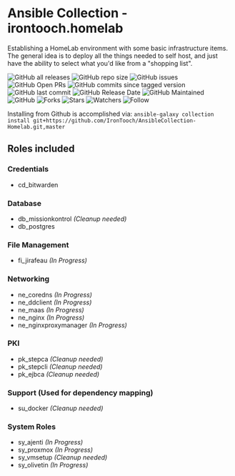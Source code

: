 # Ansible Collection - irontooch.homelab

Establishing a HomeLab environment with some basic infrastructure items. The general idea is to deploy all the things needed to self host, and just have the ability to select what you'd like from a "shopping list".

![GitHub all releases](https://img.shields.io/github/downloads-pre/irontooch/AnsibleCollection-Homelab/total)
![GitHub repo size](https://img.shields.io/github/repo-size/IronTooch/AnsibleCollection-Homelab)
![GitHub issues](https://img.shields.io/github/issues-raw/Irontooch/AnsibleCollection-Homelab)
![GitHub Open PRs](https://badgen.net/github/open-prs/Irontooch/AnsibleCollection-Homelab)
![GitHub commits since tagged version](https://img.shields.io/github/commits-since/IronTooch/AnsibleCollection-Homelab/v0.1.0?label=commits)
![GitHub last commit](https://img.shields.io/github/last-commit/IronTooch/AnsibleCollection-Homelab)
![GitHub Release Date](https://img.shields.io/github/release-date-pre/Irontooch/AnsibleCollection-Homelab)
![GitHub Maintained](https://img.shields.io/maintenance/yes/2022)
![GitHub](https://img.shields.io/github/license/IronTooch/AnsibleCollection-Homelab)
![Forks](https://img.shields.io/github/forks/Irontooch/AnsibleCollection-Homelab.svg)
![Stars](https://img.shields.io/github/stars/Irontooch/AnsibleCollection-Homelab.svg)
![Watchers](https://img.shields.io/github/watchers/Irontooch/AnsibleCollection-Homelab.svg)
![Follow](https://img.shields.io/github/followers/IronTooch.svg?style=social&label=Follow&maxAge=2592000)

Installing from Github is accomplished via: `ansible-galaxy collection install git+https://github.com/IronTooch/AnsibleCollection-Homelab.git,master`

## Roles included

### Credentials

- cd_bitwarden

### Database

- db_missionkontrol  *(Cleanup needed)*
- db_postgres


### File Management

- fi_jirafeau *(In Progress)*

### Networking

- ne_coredns *(In Progress)*
- ne_ddclient *(In Progress)*
- ne_maas *(In Progress)*
- ne_nginx *(In Progress)*
- ne_nginxproxymanager *(In Progress)*

### PKI

- pk_stepca *(Cleanup needed)*
- pk_stepcli *(Cleanup needed)*
- pk_ejbca  *(Cleanup needed)*

### Support (Used for dependency mapping)

- su_docker *(Cleanup needed)*

### System Roles

- sy_ajenti *(In Progress)*
- sy_proxmox *(In Progress)*
- sy_vmsetup *(Cleanup needed)*
- sy_olivetin *(In Progress)*

